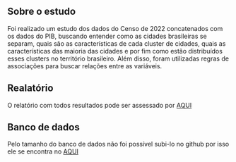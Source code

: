## Sobre o estudo
Foi realizado um estudo dos dados do Censo de 2022 concatenados com os dados do PIB, buscando entender como as cidades brasileiras se separam, 
quais são as características de cada cluster de cidades, quais as características das maioria das cidades e por fim como estão distribuídos esses clusters no território brasileiro.
Além disso, foram utilizadas regras de associações para buscar relações entre as variáveis.

## Realatório
O relatório com todos resultados pode ser assessado por [AQUI](https://docs.google.com/document/d/1PN2efY0F59hsjpJx3jYeD4zOlMBWutfuR5QUrFbDcKA/edit?usp=sharing)

## Banco de dados
Pelo tamanho do banco de dados não foi possível subi-lo no github por isso ele se encontra no [AQUI](https://drive.google.com/file/d/1PbOYghXuthx9gvP2q16sfnwV5wbVZK2s/view?usp=sharing)
